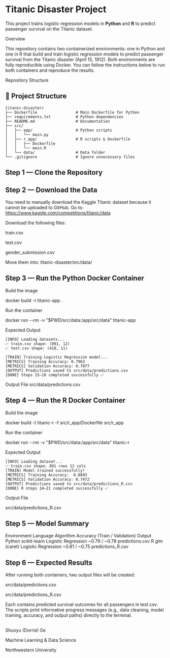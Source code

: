 # Titanic Disaster Project

This project trains logistic regression models in **Python** and **R** to predict passenger survival on the Titanic dataset.

Overview

This repository contains two containerized environments: one in Python and one in R that build and train logistic regression models to predict passenger survival from the Titanic disaster (April 15, 1912). Both environments are fully reproducible using Docker.
You can follow the instructions below to run both containers and reproduce the results.

Repository Structure

## 📂 Project Structure

```text
titanic-disaster/
├── Dockerfile                 # Main Dockerfile for Python
├── requirements.txt           # Python dependencies
├── README.md                  # Documentation
├── src/
│   ├── app/                   # Python scripts
│   │   └── main.py
│   ├── r_app/                 # R scripts & Dockerfile
│   │   ├── Dockerfile
│   │   └── main.R
│   └── data/                  # Data folder 
└── .gitignore                 # Ignore unnecessary files
```


## Step 1 — Clone the Repository

## Step 2 — Download the Data
You need to manually download the Kaggle Titanic dataset because it cannot be uploaded to GitHub. Go to: https://www.kaggle.com/competitions/titanic/data

Download the following files:

train.csv

test.csv

gender_submission.csv

Move them into: titanic-disaster/src/data/

## Step 3 — Run the Python Docker Container

Build the image

docker build -t titanic-app .

Run the container

docker run --rm -v "$PWD/src/data:/app/src/data" titanic-app

Expected Output

```text
[INFO] Loading datasets...
✅ train.csv shape: (891, 12)
✅ test.csv shape: (418, 11)

[TRAIN] Training Logistic Regression model...
[METRICS] Training Accuracy: 0.7963
[METRICS] Validation Accuracy: 0.7877
[OUTPUT] Predictions saved to src/data/predictions.csv
[DONE] Steps 15–18 completed successfully ✅
```
Output File
src/data/predictions.csv

## Step 4 — Run the R Docker Container
Build the image

docker build -t titanic-r -f src/r_app/Dockerfile src/r_app

Run the container

docker run --rm -v "$PWD/src/data:/app/src/data" titanic-r

Expected Output

```text
[INFO] Loading dataset...
✅ train.csv shape: 891 rows 12 cols
[TRAIN] Model trained successfully!
[METRICS] Training Accuracy:  0.8093
[METRICS] Validation Accuracy: 0.7472
[OUTPUT] Predictions saved to src/data/predictions_R.csv
[DONE] R steps 14–21 completed successfully ✅
```
Output File

src/data/predictions_R.csv

## Step 5 — Model Summary

Environment	Language	Algorithm	Accuracy (Train / Validation)	Output
Python	scikit-learn	Logistic Regression	~0.79 / ~0.78	predictions.csv
R	glm (caret)	Logistic Regression	~0.81 / ~0.75	predictions_R.csv

## Step 6 — Expected Results

After running both containers, two output files will be created:

src/data/predictions.csv

src/data/predictions_R.csv


Each contains predicted survival outcomes for all passengers in test.csv.
The scripts print informative progress messages (e.g., data cleaning, model training, accuracy, and output paths) directly to the terminal.


## 
Shuoyu (Dorrie) Ge

Machine Learning & Data Science

Northwestern University
